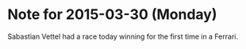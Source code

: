# Note for 2015-03-30 (Monday)

Sabastian Vettel had a race today winning for the first time in a Ferrari.
